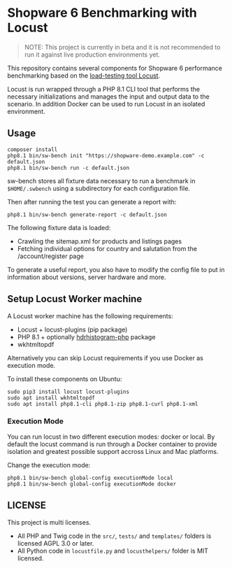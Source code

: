 # Shopware 6 Benchmarking with Locust

> NOTE: This project is currently in beta and it is not recommended to run it
> against live production environments yet.

This repository contains several components for Shopware 6 performance
benchmarking based on the [load-testing tool Locust](https://locust.io).

Locust is run wrapped through a PHP 8.1 CLI tool that performs the necessary initializations
and manages the input and output data to the scenario. In addition Docker can be used to run
Locust in an isolated environment.

## Usage

```
composer install
php8.1 bin/sw-bench init "https://shopware-demo.example.com" -c default.json
php8.1 bin/sw-bench run -c default.json
```

sw-bench stores all fixture data necessary to run a benchmark in `$HOME/.swbench`
using a subdirectory for each configuration file.

Then after running the test you can generate a report with:

```
php8.1 bin/sw-bench generate-report -c default.json
```

The following fixture data is loaded:

* Crawling the sitemap.xml for products and listings pages
* Fetching individual options for country and salutation from the /account/register page

To generate a useful report, you also have to modify the config file to put in
information about versions, server hardware and more.

## Setup Locust Worker machine

A Locust worker machine has the following requirements:

* Locust + locust-plugins (pip package)
* PHP 8.1 + optionally [hdrhistogram-php](https://github.com/beberlei/hdrhistogram-php) package
* wkhtmltopdf

Alternatively you can skip Locust requirements if you use Docker as execution mode.

To install these components on Ubuntu:

```
sudo pip3 install locust locust-plugins
sudo apt install wkhtmltopdf
sudo apt install php8.1-cli php8.1-zip php8.1-curl php8.1-xml
```

### Execution Mode

You can run locust in two different execution modes: docker or local. By
default the locust command is run through a Docker container to provide
isolation and greatest possible support accross Linux and Mac platforms.

Change the execution mode:

```
php8.1 bin/sw-bench global-config executionMode local
php8.1 bin/sw-bench global-config executionMode docker
```

## LICENSE

This project is multi licenses.

- All PHP and Twig code in the `src/`, `tests/` and `templates/` folders is licensed AGPL 3.0 or later.
- All Python code in `locustfile.py` and `locusthelpers/` folder is MIT licensed.

